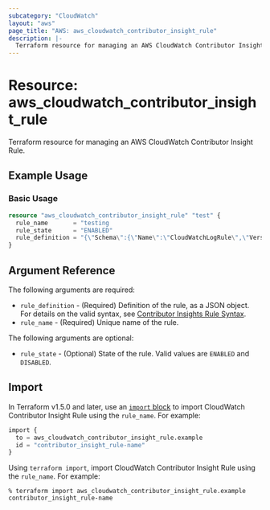 ```yaml
---
subcategory: "CloudWatch"
layout: "aws"
page_title: "AWS: aws_cloudwatch_contributor_insight_rule"
description: |-
  Terraform resource for managing an AWS CloudWatch Contributor Insight Rule.
---
```


# Resource: aws_cloudwatch_contributor_insight_rule

Terraform resource for managing an AWS CloudWatch Contributor Insight Rule.

## Example Usage

### Basic Usage

```terraform
resource "aws_cloudwatch_contributor_insight_rule" "test" {
  rule_name       = "testing
  rule_state      = "ENABLED"
  rule_definition = "{\"Schema\":{\"Name\":\"CloudWatchLogRule\",\"Version\":1},\"AggregateOn\":\"Count\",\"Contribution\":{\"Filters\":[{\"In\":[\"some-keyword\"],\"Match\":\"$.message\"}],\"Keys\":[\"$.country\"]},\"LogFormat\":\"JSON\",\"LogGroupNames\":[\"/aws/lambda/api-prod\"]}"
}
```

## Argument Reference

The following arguments are required:

* `rule_definition` - (Required) Definition of the rule, as a JSON object. For details on the valid syntax, see [Contributor Insights Rule Syntax](https://docs.aws.amazon.com/AmazonCloudWatch/latest/monitoring/ContributorInsights-RuleSyntax.html).
* `rule_name` - (Required) Unique name of the rule.

The following arguments are optional:

* `rule_state` - (Optional) State of the rule. Valid values are `ENABLED` and `DISABLED`.

## Import

In Terraform v1.5.0 and later, use an [`import` block](https://developer.hashicorp.com/terraform/language/import) to import CloudWatch Contributor Insight Rule using the `rule_name`. For example:

```terraform
import {
  to = aws_cloudwatch_contributor_insight_rule.example
  id = "contributor_insight_rule-name"
}
```

Using `terraform import`, import CloudWatch Contributor Insight Rule using the `rule_name`. For example:

```console
% terraform import aws_cloudwatch_contributor_insight_rule.example contributor_insight_rule-name
```
